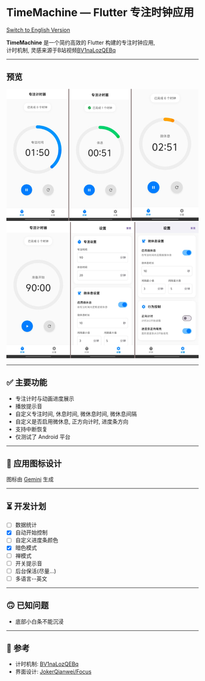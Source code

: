 # TimeMachine — Flutter 专注时钟应用

[Switch to English Version](README_EN.md)

**TimeMachine** 是一个简约高效的 Flutter 构建的专注时钟应用,  
计时机制, 灵感来源于B站视频[BV1naLozQEBq](https://www.bilibili.com/video/BV1naLozQEBq)

---

## 预览
![show0](pic/show0.jpeg)
![show1](pic/shwo1.jpeg)

---

## ✅ 主要功能

- 专注计时与动画进度展示
- 播放提示音
- 自定义专注时间, 休息时间, 微休息时间, 微休息间隔
- 自定义是否启用微休息, 正方向计时, 进度条方向
- 支持中断恢复
- 仅测试了 Android 平台

---

## 🎨 应用图标设计

图标由 [Gemini](https://gemini.google.com/) 生成

--- 

## ⏳️ 开发计划
- [ ] 数据统计
- [x] 自动开始控制
- [ ] 自定义进度条颜色
- [x] 暗色模式
- [ ] 禅模式
- [ ] 开关提示音
- [ ] 后台保活(尽量...)
- [ ] 多语言--英文

--- 

## 🙃 已知问题
- 底部小白条不能沉浸

---

## 📌 参考

- 计时机制: [BV1naLozQEBq](https://www.bilibili.com/video/BV1naLozQEBq)
- 界面设计: [JokerQianwei/Focus](https://github.com/JokerQianwei/Focus/)